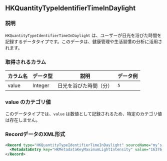 ## HKQuantityTypeIdentifierTimeInDaylight

### 説明

`HKQuantityTypeIdentifierTimeInDaylight` は、ユーザーが日光を浴びた時間を記録するデータタイプです。このデータは、健康管理や生活習慣の分析に活用されます。

### 取得されるカラム

| カラム名 | データ型 | 説明                   | データ例 |
| -------- | -------- | ---------------------- | -------- |
| value    | Integer  | 日光を浴びた時間（分） | `5`      |

### value のカテゴリ値

このデータタイプでは、`value` は数値として記録されるため、特定のカテゴリ値は存在しません。

### RecordデータのXML形式

```xml
<Record type="HKQuantityTypeIdentifierTimeInDaylight" sourceName="my’s Apple Watch" sourceVersion="10.6.1" device="<<HKDevice: 0x3037ed860>, name:Apple Watch, manufacturer:Apple Inc., model:Watch, hardware:Watch6,10, software:10.6.1, creation date:2024-08-24 17:12:03 +0000>" unit="min" creationDate="2025-01-01 10:40:40 +0900" startDate="2025-01-01 10:26:00 +0900" endDate="2025-01-01 10:31:00 +0900" value="5">
  <MetadataEntry key="HKMetadataKeyMaximumLightIntensity" value="16376 lx"/>
</Record>
```
